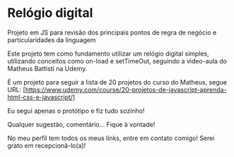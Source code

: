 # Relógio digital
Projeto em JS para revisão dos principais pontos de regra de negócio e particularidades da linguagem

Este projeto tem como fundamento utilizar um relógio digital simples, utilizando conceitos como on-load e setTimeOut, seguindo a video-aula do Matheus Battisti na Udemy.

É um projeto  para seguir a lista de 20 projetos do curso do Matheus, segue URL: [https://www.udemy.com/course/20-projetos-de-javascript-aprenda-html-css-e-javascript/]

Eu segui apenas o protótipo e fiz tudo sozinho!

Qualquer sugestão, comentário... Fique à vontade!

No meu perfil tem todos os meus links, entre em contato comigo! Serei grato em recepcioná-lo(a)!
